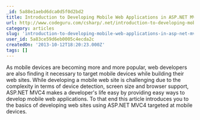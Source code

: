 ```yaml
---
_id: 5a88e1aebd6dca0d5f0d2bd2
title: Introduction to Developing Mobile Web Applications in ASP.NET MVC 4
url: http://www.codeguru.com/csharp/.net/introduction-to-developing-mobile-web-applications-in-asp.net-mvc-4.htm
category: articles
slug: 'introduction-to-developing-mobile-web-applications-in-asp-net-mvc-4'
user_id: 5a83ce59d6eb0005c4ecda2c
createdOn: '2013-10-12T18:20:23.000Z'
tags: []
---
```


As mobile devices are becoming more and more popular, web developers are also finding it necessary to target mobile devices while building their web sites. While developing a mobile web site is challenging due to the complexity in terms of device detection, screen size and browser support, ASP.NET MVC4 makes a developer's life easy by providing easy ways to develop mobile web applications. To that end this article introduces you to the basics of developing web sites using ASP.NET MVC4 targeted at mobile devices.

